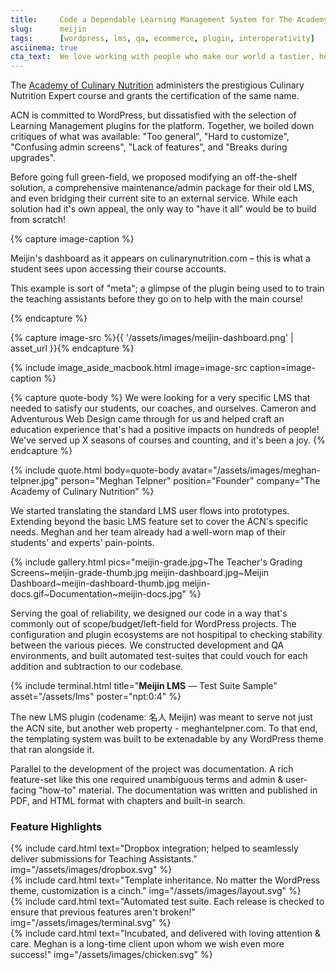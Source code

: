 ```yaml
---
title:     Code a Dependable Learning Management System for The Academy of Culinary Nutrition
slug:      meijin
tags:      [wordpress, lms, qa, ecommerce, plugin, interoperativity]
asciinema: true
cta_text:  We love working with people who make our world a tastier, healthier place. <br /> Does that describe you? Let's discuss over lunch.
---
```


The [Academy of Culinary Nutrition][acn] administers the prestigious Culinary Nutrition
Expert course and grants the certification of the same name.

ACN is committed to WordPress, but dissatisfied with the selection of Learning
Management plugins for the platform. Together, we boiled down critiques of what
was available: "Too general", "Hard to customize", "Confusing admin screens",
"Lack of features", and "Breaks during upgrades".

Before going full green-field, we proposed modifying an off-the-shelf solution,
a comprehensive maintenance/admin package for their old LMS, and even bridging
their current site to an external service. While each solution had it's own
appeal, the only way to "have it all" would be to build from scratch!

{% capture image-caption %}
<p>Meijin's dashboard as it appears on culinarynutrition.com – this is what a student sees upon accessing their course accounts.</p>
<p>This example is sort of "meta"; a glimpse of the plugin being used to to train the teaching assistants before they go on to help with the main course!</p>
{% endcapture %}

{% capture image-src %}{{ '/assets/images/meijin-dashboard.png' | asset_url }}{% endcapture %}

{% include image_aside_macbook.html image=image-src caption=image-caption %}

{% capture quote-body %}
We were looking for a very specific LMS that needed to satisfy our students, our
coaches, and ourselves. Cameron and Adventurous Web Design came through for us
and helped craft an education experience that's had a positive impacts on
hundreds of people! We've served up X seasons of courses and counting, and it's
been a joy.
{% endcapture %}

{% include quote.html
  body=quote-body avatar="/assets/images/meghan-telpner.jpg"
  person="Meghan Telpner" position="Founder"
  company="The Academy of Culinary Nutrition"
%}

We started translating the standard LMS user flows into prototypes. Extending
beyond the basic LMS feature set to cover the ACN's specific needs. Meghan and
her team already had a well-worn map of their students' and experts'
pain-points.

{% include gallery.html pics="meijin-grade.jpg~The Teacher's Grading Screens~meijin-grade-thumb.jpg
meijin-dashboard.jpg~Meijin Dashboard~meijin-dashboard-thumb.jpg
meijin-docs.gif~Documentation~meijin-docs.jpg" %}

Serving the goal of reliability, we designed our code in a way that's commonly
out of scope/budget/left-field for WordPress projects. The configuration and
plugin ecosystems are not hospitipal to checking stability between the various
pieces. We constructed development and QA environments, and built automated
test-suites that could vouch for each addition and subtraction to our codebase.

{% include terminal.html title="<strong>Meijin LMS</strong> &mdash; Test Suite Sample" asset="/assets/lms" poster="npt:0:4" %}

The new LMS plugin (codename: 名人 Meijin) was meant to serve not just the ACN site,
but another web property - meghantelpner.com. To that end, the templating system
was built to be extenadable by any WordPress theme that ran alongside it.

Parallel to the development of the project was documentation. A rich
feature-set like this one required unambiguous terms and admin & user-facing
"how-to" material. The documentation was written and published in PDF, and HTML
format with chapters and built-in search.

### Feature Highlights

<div class="uk-grid uk-grid-width-medium-1-2" data-uk-grid-margin data-uk-grid-match>
  <div>{% include card.html text="Dropbox integration; helped to seamlessly deliver submissions for Teaching Assistants." img="/assets/images/dropbox.svg" %}</div>
  <div>{% include card.html text="Template inheritance. No matter the WordPress theme, customization is a cinch." img="/assets/images/layout.svg" %}</div>
  <div>{% include card.html text="Automated test suite. Each release is checked to ensure that previous features aren't broken!" img="/assets/images/terminal.svg" %}</div>
  <div>{% include card.html text="Incubated, and delivered with loving attention & care. Meghan is a long-time client upon whom we wish even more success!" img="/assets/images/chicken.svg" %}</div>
</div>

[acn]: https://culinarynutrition.com
